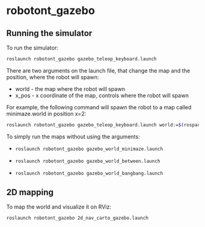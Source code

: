 # robotont\_gazebo

## Running the simulator

To run the simulator:

```bash
roslaunch robotont_gazebo gazebo_teleop_keyboard.launch
```
There are two arguments on the launch file, that change the map and the position, where the robot will spawn: 
* world - the map where the robot will spawn
* x_pos - x coordinate of the map, controls where the robot will spawn


For example, the following command will spawn the robot to a map called minimaze.world in position x=2:

```bash
roslaunch robotont_gazebo gazebo_teleop_keyboard.launch world:=$(rospack find robotont_gazebo)/worlds/bangbang.world x_pos:=2
```

To simply run the maps without using the arguments:

*   ```bash
    roslaunch robotont_gazebo gazebo_world_minimaze.launch
    ```

*   ```bash
    roslaunch robotont_gazebo gazebo_world_between.launch
    ```

*   ```bash
    roslaunch robotont_gazebo gazebo_world_bangbang.launch
    ```

## 2D mapping

To map the world and visualize it on RViz: 

```bash
roslaunch robotont_gazebo 2d_nav_carto_gazebo.launch
```